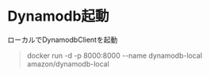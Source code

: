 
# Dynamodb起動

ローカルでDynamodbClientを起動

> docker run -d -p 8000:8000 --name dynamodb-local amazon/dynamodb-local